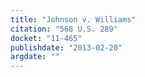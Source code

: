 ```yaml
---
title: "Johnson v. Williams"
citation: "568 U.S. 289"
docket: "11-465"
publishdate: "2013-02-20"
argdate: ""
---
```

